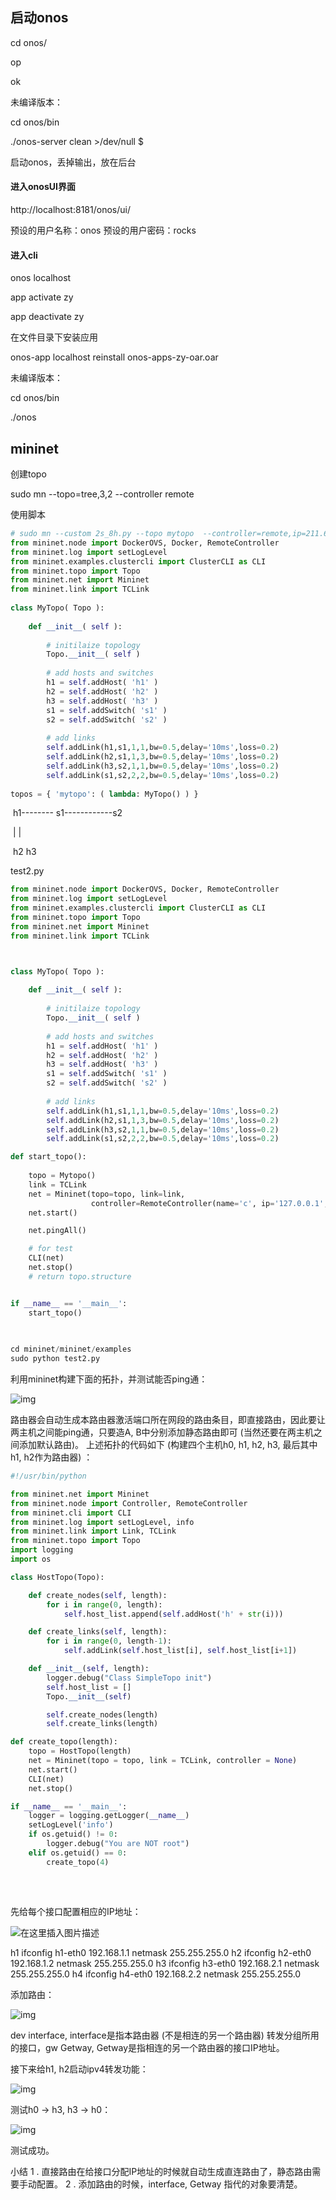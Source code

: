 ## 启动onos

cd onos/

op

ok

未编译版本：

cd onos/bin

./onos-server clean >/dev/null $

启动onos，丢掉输出，放在后台

#### 进入onosUI界面

http://localhost:8181/onos/ui/

预设的用户名称：onos
预设的用户密码：rocks

#### 进入cli

onos localhost

app activate zy

app deactivate zy

在文件目录下安装应用

onos-app localhost reinstall onos-apps-zy-oar.oar

未编译版本：

cd onos/bin 

./onos

## mininet

创建topo

sudo mn --topo=tree,3,2 --controller remote

使用脚本

```python
# sudo mn --custom 2s_8h.py --topo mytopo  --controller=remote,ip=211.69.197.92,port=6653 --mac
from mininet.node import DockerOVS, Docker, RemoteController
from mininet.log import setLogLevel
from mininet.examples.clustercli import ClusterCLI as CLI
from mininet.topo import Topo
from mininet.net import Mininet
from mininet.link import TCLink
 
class MyTopo( Topo ):
 
    def __init__( self ):
 
        # initilaize topology   
        Topo.__init__( self )
 
        # add hosts and switches
        h1 = self.addHost( 'h1' )
        h2 = self.addHost( 'h2' )
        h3 = self.addHost( 'h3' )
        s1 = self.addSwitch( 's1' )
        s2 = self.addSwitch( 's2' )
 
        # add links
        self.addLink(h1,s1,1,1,bw=0.5,delay='10ms',loss=0.2)
        self.addLink(h2,s1,1,3,bw=0.5,delay='10ms',loss=0.2)
        self.addLink(h3,s2,1,1,bw=0.5,delay='10ms',loss=0.2)
        self.addLink(s1,s2,2,2,bw=0.5,delay='10ms',loss=0.2)
 
topos = { 'mytopo': ( lambda: MyTopo() ) }
```

​     h1--------      s1------------s2

​                           |                 |

​                           h2                 h3



test2.py

```python
from mininet.node import DockerOVS, Docker, RemoteController
from mininet.log import setLogLevel
from mininet.examples.clustercli import ClusterCLI as CLI
from mininet.topo import Topo
from mininet.net import Mininet
from mininet.link import TCLink



class MyTopo( Topo ):
 
    def __init__( self ):
 
        # initilaize topology   
        Topo.__init__( self )
 
        # add hosts and switches
        h1 = self.addHost( 'h1' )
        h2 = self.addHost( 'h2' )
        h3 = self.addHost( 'h3' )
        s1 = self.addSwitch( 's1' )
        s2 = self.addSwitch( 's2' )
 
        # add links
        self.addLink(h1,s1,1,1,bw=0.5,delay='10ms',loss=0.2)
        self.addLink(h2,s1,1,3,bw=0.5,delay='10ms',loss=0.2)
        self.addLink(h3,s2,1,1,bw=0.5,delay='10ms',loss=0.2)
        self.addLink(s1,s2,2,2,bw=0.5,delay='10ms',loss=0.2)

def start_topo():
   
    topo = Mytopo()
    link = TCLink
    net = Mininet(topo=topo, link=link,
                  controller=RemoteController(name='c', ip='127.0.0.1', port=6633))
    net.start()

    net.pingAll()

    # for test
    CLI(net)
    net.stop()
    # return topo.structure


if __name__ == '__main__':
    start_topo()

    
    
cd mininet/mininet/examples
sudo python test2.py
```







利用mininet构建下面的拓扑，并测试能否ping通：

![img](onos.assets/20200125165955192.jpg)

路由器会自动生成本路由器激活端口所在网段的路由条目，即直接路由，因此要让两主机之间能ping通，只要造A, B中分别添加静态路由即可 (当然还要在两主机之间添加默认路由)。
上述拓扑的代码如下 (构建四个主机h0, h1, h2, h3, 最后其中h1, h2作为路由器) ：

```python
#!/usr/bin/python

from mininet.net import Mininet
from mininet.node import Controller, RemoteController
from mininet.cli import CLI
from mininet.log import setLogLevel, info
from mininet.link import Link, TCLink
from mininet.topo import Topo
import logging
import os

class HostTopo(Topo):

    def create_nodes(self, length):
        for i in range(0, length):
            self.host_list.append(self.addHost('h' + str(i)))

    def create_links(self, length):
        for i in range(0, length-1):
            self.addLink(self.host_list[i], self.host_list[i+1])

    def __init__(self, length):
        logger.debug("Class SimpleTopo init")
        self.host_list = []
        Topo.__init__(self)

        self.create_nodes(length)
        self.create_links(length)

def create_topo(length):
    topo = HostTopo(length)
    net = Mininet(topo = topo, link = TCLink, controller = None)
    net.start()
    CLI(net)
    net.stop()

if __name__ == '__main__':
    logger = logging.getLogger(__name__)
    setLogLevel('info')
    if os.getuid() != 0:
        logger.debug("You are NOT root")
    elif os.getuid() == 0:
        create_topo(4)
        

```

​        

先给每个接口配置相应的IP地址：

![在这里插入图片描述](onos.assets/20200125170641784.jpg)

h1 ifconfig h1-eth0 192.168.1.1 netmask 255.255.255.0
 h2 ifconfig h2-eth0 192.168.1.2 netmask 255.255.255.0
 h3 ifconfig h3-eth0 192.168.2.1 netmask 255.255.255.0
 h4 ifconfig h4-eth0 192.168.2.2 netmask 255.255.255.0

添加路由：

![img](onos.assets/20200125171339347.jpg)

dev interface, interface是指本路由器 (不是相连的另一个路由器) 转发分组所用的接口，gw Getway, Getway是指相连的另一个路由器的接口IP地址。

接下来给h1, h2启动ipv4转发功能：

![img](onos.assets/20200125194926518.jpg)

测试h0 -> h3, h3 -> h0：

![img](onos.assets/20200125195051719.jpg)

测试成功。

小结
1 . 直接路由在给接口分配IP地址的时候就自动生成直连路由了，静态路由需要手动配置。
2 . 添加路由的时候，interface, Getway 指代的对象要清楚。